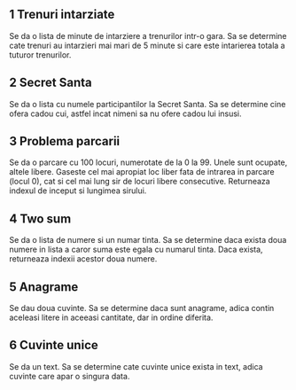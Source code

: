 ## 1 Trenuri intarziate
Se da o lista de minute de intarziere a trenurilor intr-o gara. Sa se determine cate trenuri au intarzieri mai mari de 5 minute si care este intarierea totala a tuturor trenurilor.

## 2 Secret Santa
Se da o lista cu numele participantilor la Secret Santa. Sa se determine cine ofera cadou cui, astfel incat nimeni sa nu ofere cadou lui insusi.

## 3 Problema parcarii
Se da o parcare cu 100 locuri, numerotate de la 0 la 99. Unele sunt ocupate, altele libere. Gaseste cel mai apropiat loc liber fata de intrarea in parcare (locul 0), cat si cel mai lung sir de locuri libere consecutive. Returneaza indexul de inceput si lungimea sirului.

## 4 Two sum
Se da o lista de numere si un numar tinta. Sa se determine daca exista doua numere in lista a caror suma este egala cu numarul tinta. Daca exista, returneaza indexii acestor doua numere.

## 5 Anagrame
Se dau doua cuvinte. Sa se determine daca sunt anagrame, adica contin aceleasi litere in aceeasi cantitate, dar in ordine diferita.

## 6 Cuvinte unice
Se da un text. Sa se determine cate cuvinte unice exista in text, adica cuvinte care apar o singura data.

